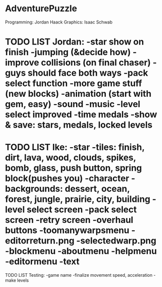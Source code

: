AdventurePuzzle
===============
Programming: Jordan Haack
Graphics: Isaac Schwab

TODO LIST Jordan:
-star show on finish
-jumping (&decide how)
-improve collisions (on final chaser)
-guys should face both ways
-pack select function
-more game stuff (new blocks)
-animation (start with gem, easy)
-sound
-music
-level select improved
-time medals
-show & save: stars, medals, locked levels
=======

TODO LIST Ike:
-star
-tiles: finish, dirt, lava, wood, clouds, spikes, bomb, glass, push button, spring block(pushes you)
-character
-backgrounds: dessert, ocean, forest, jungle, prairie, city, building
-level select screen
-pack select screen
-retry screen
-overhaul buttons
-toomanywarpsmenu
-editorreturn.png
-selectedwarp.png
-blockmenu
-aboutmenu
-helpmenu
-editormenu
-text
=======

TODO LIST Testing:
-game name
-finalize movement speed, acceleration
-make levels